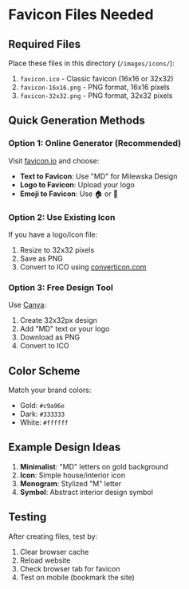 # Favicon Files Needed

## Required Files

Place these files in this directory (`/images/icons/`):

1. `favicon.ico` - Classic favicon (16x16 or 32x32)
2. `favicon-16x16.png` - PNG format, 16x16 pixels
3. `favicon-32x32.png` - PNG format, 32x32 pixels

## Quick Generation Methods

### Option 1: Online Generator (Recommended)
Visit [favicon.io](https://favicon.io/) and choose:
- **Text to Favicon**: Use "MD" for Milewska Design
- **Logo to Favicon**: Upload your logo
- **Emoji to Favicon**: Use 🏠 or 🏡

### Option 2: Use Existing Icon
If you have a logo/icon file:
1. Resize to 32x32 pixels
2. Save as PNG
3. Convert to ICO using [converticon.com](https://converticon.com/)

### Option 3: Free Design Tool
Use [Canva](https://canva.com):
1. Create 32x32px design
2. Add "MD" text or your logo
3. Download as PNG
4. Convert to ICO

## Color Scheme

Match your brand colors:
- Gold: `#c9a96e`
- Dark: `#333333`
- White: `#ffffff`

## Example Design Ideas

1. **Minimalist**: "MD" letters on gold background
2. **Icon**: Simple house/interior icon
3. **Monogram**: Stylized "M" letter
4. **Symbol**: Abstract interior design symbol

## Testing

After creating files, test by:
1. Clear browser cache
2. Reload website
3. Check browser tab for favicon
4. Test on mobile (bookmark the site)
